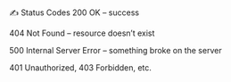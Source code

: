 ✍️ Status Codes
200 OK – success

404 Not Found – resource doesn’t exist

500 Internal Server Error – something broke on the server

401 Unauthorized, 403 Forbidden, etc.
